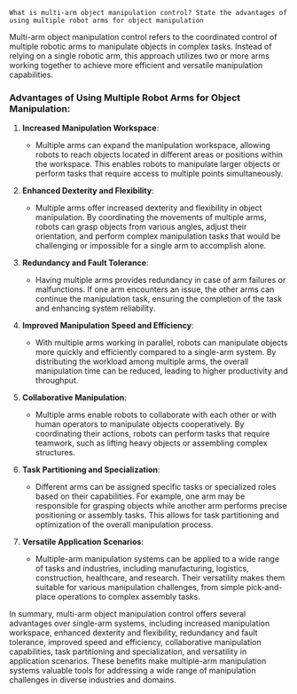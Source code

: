 ```
What is multi-arm object manipulation control? State the advantages of using multiple robot arms for object manipulation
```

Multi-arm object manipulation control refers to the coordinated control of multiple robotic arms to manipulate objects in complex tasks. Instead of relying on a single robotic arm, this approach utilizes two or more arms working together to achieve more efficient and versatile manipulation capabilities.

### Advantages of Using Multiple Robot Arms for Object Manipulation:

1. **Increased Manipulation Workspace**:
   - Multiple arms can expand the manipulation workspace, allowing robots to reach objects located in different areas or positions within the workspace. This enables robots to manipulate larger objects or perform tasks that require access to multiple points simultaneously.

2. **Enhanced Dexterity and Flexibility**:
   - Multiple arms offer increased dexterity and flexibility in object manipulation. By coordinating the movements of multiple arms, robots can grasp objects from various angles, adjust their orientation, and perform complex manipulation tasks that would be challenging or impossible for a single arm to accomplish alone.

3. **Redundancy and Fault Tolerance**:
   - Having multiple arms provides redundancy in case of arm failures or malfunctions. If one arm encounters an issue, the other arms can continue the manipulation task, ensuring the completion of the task and enhancing system reliability.

4. **Improved Manipulation Speed and Efficiency**:
   - With multiple arms working in parallel, robots can manipulate objects more quickly and efficiently compared to a single-arm system. By distributing the workload among multiple arms, the overall manipulation time can be reduced, leading to higher productivity and throughput.

5. **Collaborative Manipulation**:
   - Multiple arms enable robots to collaborate with each other or with human operators to manipulate objects cooperatively. By coordinating their actions, robots can perform tasks that require teamwork, such as lifting heavy objects or assembling complex structures.

6. **Task Partitioning and Specialization**:
   - Different arms can be assigned specific tasks or specialized roles based on their capabilities. For example, one arm may be responsible for grasping objects while another arm performs precise positioning or assembly tasks. This allows for task partitioning and optimization of the overall manipulation process.

7. **Versatile Application Scenarios**:
   - Multiple-arm manipulation systems can be applied to a wide range of tasks and industries, including manufacturing, logistics, construction, healthcare, and research. Their versatility makes them suitable for various manipulation challenges, from simple pick-and-place operations to complex assembly tasks.

In summary, multi-arm object manipulation control offers several advantages over single-arm systems, including increased manipulation workspace, enhanced dexterity and flexibility, redundancy and fault tolerance, improved speed and efficiency, collaborative manipulation capabilities, task partitioning and specialization, and versatility in application scenarios. These benefits make multiple-arm manipulation systems valuable tools for addressing a wide range of manipulation challenges in diverse industries and domains.